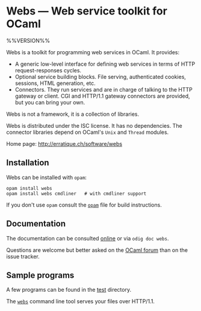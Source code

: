 Webs — Web service toolkit for OCaml
====================================
%%VERSION%%

Webs is a toolkit for programming web services in OCaml. It provides:

* A generic low-level interface for defining web services in terms
  of HTTP request-responses cycles.
* Optional service building blocks. File serving, authenticated
  cookies, sessions, HTML generation, etc.
* Connectors. They run services and are in charge of talking 
  to the HTTP gateway or client. CGI and HTTP/1.1 gateway
  connectors are provided, but you can bring your own.

Webs is not a framework, it is a collection of libraries.

Webs is distributed under the ISC license. It has no dependencies. The
connector libraries depend on OCaml's `Unix` and `Thread` modules.

Home page: http://erratique.ch/software/webs  

## Installation

Webs can be installed with `opam`:

    opam install webs
    opam install webs cmdliner   # with cmdliner support

If you don't use `opam` consult the [`opam`](opam) file for build
instructions.

## Documentation

The documentation can be consulted [online][doc] or via `odig doc webs`.

Questions are welcome but better asked on the [OCaml forum][ocaml-forum] 
than on the issue tracker.

[doc]: https://erratique.ch/software/webs/doc
[ocaml-forum]: https://discuss.ocaml.org/

## Sample programs 

A few programs can be found in the [test](test) directory.

The [`webs`](test/webs_tool) command line tool serves your files
over HTTP/1.1.
